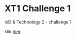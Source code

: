 # XT1 Challenge 1
IxD &amp; Technology 2 - challenge 1

klik [hier](https://giuliaviolettapaolina.github.io/xt2_chall-1/)
